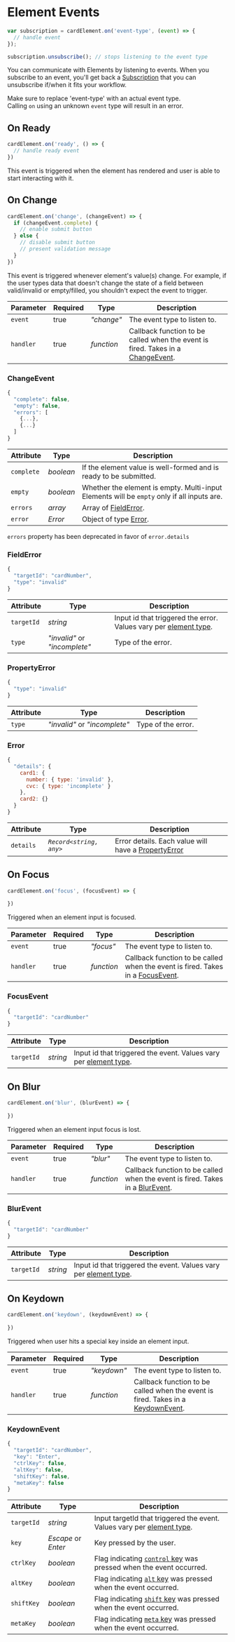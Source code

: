 # Element Events

```jsx
var subscription = cardElement.on('event-type', (event) => {
  // handle event  
});

subscription.unsubscribe(); // stops listening to the event type
```

You can communicate with Elements by listening to events. When you subscribe to an event, you'll get back a <a href="https://rxjs.dev/guide/subscription" target="_blank">Subscription</a> that you can unsubscribe if/when it fits your workflow.

<aside class="notice">
  <span>Make sure to replace 'event-type' with an actual event type.</span>
</aside>

<aside class="warning">
  <span>Calling <code>on</code> using an unknown <code>event</code> type will result in an error.</span>
</aside>

## On Ready

```jsx
cardElement.on('ready', () => {
  // handle ready event 
})
```

This event is triggered when the element has rendered and user is able to start interacting with it.

## On Change

```jsx
cardElement.on('change', (changeEvent) => {
  if (changeEvent.complete) {
    // enable submit button  
  } else {
    // disable submit button
    // present validation message
  }
})
```

This event is triggered whenever element's value(s) change. For example, if the user types data that doesn't change the state of a field between valid/invalid or empty/filled, you shouldn't expect the event to trigger.

Parameter | Required | Type       | Description
--------- | -------- | ---------- | -----------
`event`   | true     | *"change"* | The event type to listen to.
`handler` | true     | *function* | Callback function to be called when the event is fired. Takes in a [ChangeEvent](#element-events-on-change-changeevent).

### ChangeEvent

```jsx
{
  "complete": false,
  "empty": false,
  "errors": [
    {...},
    {...}
  ]
}
```

Attribute  | Type       | Description
---------- | ---------- | -----------
`complete` | *boolean*  | If the element value is well-formed and is ready to be submitted.
`empty`    | *boolean*  | Whether the element is empty. Multi-input Elements will be `empty` only if all inputs are.
`errors`   | *array*    | Array of [FieldError](#element-events-on-change-fielderror).
`error`   | *Error*    | Object of type [Error](#element-events-on-change-error).

<aside class="danger">
  <span><code>errors</code> property has been deprecated in favor of <code>error.details</code></span>
</aside>


### FieldError

```jsx
{
  "targetId": "cardNumber",
  "type": "invalid"
}
```

Attribute  | Type       | Description
---------- | ---------- | -----------
`targetId` | *string*                        | Input id that triggered the error. Values vary per [element type](#element-types).
`type`     | *"invalid"* or *"incomplete"*   | Type of the error.

### PropertyError

```jsx
{
  "type": "invalid"
}
```

Attribute  | Type       | Description
---------- | ---------- | -----------
`type`     | *"invalid"* or *"incomplete"*   | Type of the error.

### Error

```jsx
{
  "details": {
    card1: {
      number: { type: 'invalid' },
      cvc: { type: 'incomplete' }
    },
    card2: {}
  }
}
```

Attribute  | Type       | Description
---------- | ---------- | -----------
`details`     | *`Record<string, any>`*   | Error details. Each value will have a [PropertyError](#elements-events-on-change-propertyerror)

## On Focus

```jsx
cardElement.on('focus', (focusEvent) => {
  
})
```

Triggered when an element input is focused.

Parameter | Required | Type       | Description
--------- | -------- | ---------- | -----------
`event`   | true     | *"focus"* | The event type to listen to.
`handler` | true     | *function* | Callback function to be called when the event is fired. Takes in a [FocusEvent](#element-events-on-focus-focusevent).

### FocusEvent

```jsx
{
  "targetId": "cardNumber"  
}
```

Attribute  | Type       | Description
---------- | ---------- | -----------
`targetId`       | *string*   | Input id that triggered the event. Values vary per [element type](#element-types).

## On Blur

```jsx
cardElement.on('blur', (blurEvent) => {
  
})
```

Triggered when an element input focus is lost.

Parameter | Required | Type       | Description
--------- | -------- | ---------- | -----------
`event`   | true     | *"blur"* | The event type to listen to.
`handler` | true     | *function* | Callback function to be called when the event is fired. Takes in a [BlurEvent](#element-events-on-blur-blurevent).

### BlurEvent

```jsx
{
  "targetId": "cardNumber"  
}
```

Attribute  | Type       | Description
---------- | ---------- | -----------
`targetId`       | *string*   | Input id that triggered the event. Values vary per [element type](#element-types).

## On Keydown

```jsx
cardElement.on('keydown', (keydownEvent) => {
  
})
```

Triggered when user hits a special key inside an element input.

Parameter | Required | Type       | Description
--------- | -------- | ---------- | -----------
`event`   | true     | *"keydown"* | The event type to listen to.
`handler` | true     | *function* | Callback function to be called when the event is fired. Takes in a [KeydownEvent](#element-events-on-keydown-keydownevent).

### KeydownEvent

```jsx
{
  "targetId": "cardNumber",
  "key": "Enter",
  "ctrlKey": false,
  "altKey": false,
  "shiftKey": false,
  "metaKey": false
}
```

Attribute  | Type                  | Description
---------- | ----------            | -----------
`targetId` | *string*              | Input targetId that triggered the event. Values vary per [element type](#element-types).
`key`      | *Escape* or *Enter*   | Key pressed by the user.
`ctrlKey`  | *boolean*             | Flag indicating <a href="https://developer.mozilla.org/en-US/docs/Web/API/KeyboardEvent/ctrlKey" target="_blank">`control` key</a> was pressed when the event occurred.
`altKey`   | *boolean*             | Flag indicating <a href="https://developer.mozilla.org/en-US/docs/Web/API/KeyboardEvent/altKey" target="_blank">`alt` key</a> was pressed when the event occurred.
`shiftKey` | *boolean*             | Flag indicating <a href="https://developer.mozilla.org/en-US/docs/Web/API/KeyboardEvent/shiftKey" target="_blank">`shift` key</a> was pressed when the event occurred.
`metaKey`  | *boolean*             | Flag indicating <a href="https://developer.mozilla.org/en-US/docs/Web/API/KeyboardEvent/metaKey" target="_blank">`meta` key</a> was pressed when the event occurred.
